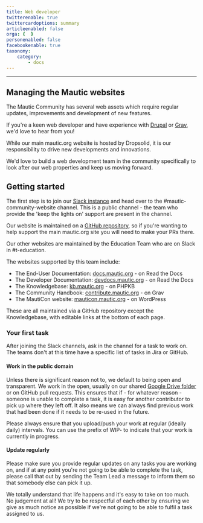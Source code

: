 ```yaml
---
title: Web developer
twitterenable: true
twittercardoptions: summary
articleenabled: false
orga: {  }
personenabled: false
facebookenable: true
taxonomy:
    category:
        - docs
---
```


---
## Managing the Mautic websites

The Mautic Community has several web assets which require regular updates, improvements and development of new features. 

If you're a keen web developer and have experience with [Drupal][drupal] or [Grav][grav], we'd love to hear from you!  

While our main mautic.org website is hosted by Dropsolid, it is our responsibility to drive new developments and innovations. 

We'd love to build a web development team in the community specifically to look after our web properties and keep us moving forward.

## Getting started

The first step is to join our [Slack instance][slack] and head over to the #mautic-community-website channel. This is a public channel - the team who provide the 'keep the lights on' support are present in the channel.

Our website is maintained on a [GitHub repository][website-repo], so if you're wanting to help support the main mautic.org site you will need to make your PRs there.

Our other websites are maintained by the Education Team who are on Slack in #t-education. 

The websites supported by this team include:

* The End-User Documentation: [docs.mautic.org][docs] - on Read the Docs
* The Developer Documentation: [devdocs.mautic.org][dev-docs] - on Read the Docs
* The Knowledgebase: [kb.mautic.org][kb] - on PHPKB
* The Community Handbook: [contribute.mautic.org][handbook] - on Grav
* The MautiCon website: [mauticon.mautic.org][mauticon] - on WordPress

These are all maintained via a GitHub repository except the Knowledgebase, with editable links at the bottom of each page.

### Your first task

After joining the Slack channels, ask in the channel for a task to work on. The teams don't at this time have a specific list of tasks in Jira or GitHub.  

#### Work in the public domain
Unless there is significant reason not to, we default to being open and transparent.  We work in the open, usually on our shared [Google Drive folder][gdrive] or on GitHub pull requests.  This ensures that if - for whatever reason - someone is unable to complete a task, it is easy for another contributor to pick up where they left off.  It also means we can always find previous work that had been done if it needs to be re-used in the future.

Please always ensure that you upload/push your work at regular (ideally daily) intervals. You can use the prefix of WIP- to indicate that your work is currently in progress.

#### Update regularly

Please make sure you provide regular updates on any tasks you are working on, and if at any point you're not going to be able to complete the task, please call that out by sending the Team Lead a message to inform them so that somebody else can pick it up. 

We totally understand that life happens and it's easy to take on too much. No judgement at all! We try to be respectful of each other by ensuring we give as much notice as possible if we're not going to be able to fulfil a task assigned to us.

[drupal]: <https://drupal.org>
[grav]: <https://getgrav.org>
[slack]: <https://mautic.org/slack>
[website-repo]: <https://github.com/mautic/mautic.org-website>
[docs]: <https://docs.mautic.org>
[dev-docs]: <https://devdocs.mautic.org>
[kb]: <https://kb.mautic.org>
[mauticon]: <https://mauticon.mautic.org>
[handbook]: <https://contribute.mautic.org>
[gdrive]: <https://drive.google.com/drive/folders/1OrwJXmDrrlWK3f9nxRuru0YjS7-W-1-e?usp=sharing>
